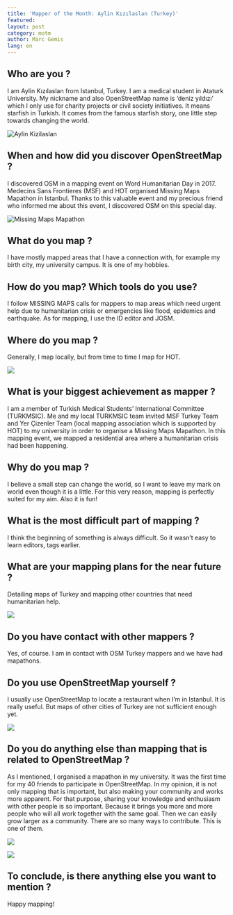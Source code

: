 ```yaml
---
title: 'Mapper of the Month: Aylin Kızılaslan (Turkey)'
featured:
layout: post
category: motm
author: Marc Gemis
lang: en
---
```


## Who are you ?

I am Aylin Kızılaslan from Istanbul, Turkey. I am a medical student  in Ataturk University. My nickname and also OpenStreetMap name is ‘deniz yıldızı’ which I only use for charity projects or civil society initiatives. It means starfish in Turkish. It comes from the famous starfish story, one little step towards changing the world.

![Aylin Kizilaslan](https://photos.smugmug.com/OSM/Screenshots/Mapper-in-the-Spotlight/Aylin-Kizilaslan/i-58D7VZR/0/fa278d9b/XL/1-XL.jpg)

## When and how did you discover OpenStreetMap ?

I discovered OSM in a mapping event on Word Humanitarian Day  in 2017. Medecins Sans Frontieres (MSF) and HOT organised Missing Maps Mapathon in Istanbul. Thanks to this valuable  event and my precious friend who informed me about this event, I discovered OSM on this special day.

![Missing Maps Mapathon](https://photos.smugmug.com/OSM/Screenshots/Mapper-in-the-Spotlight/Aylin-Kizilaslan/i-mzX73Sz/0/da0690d3/L/2-L.jpg)

## What do you map ?

I have mostly mapped areas that I have a connection with, for example my birth city, my university campus. It is one of my hobbies.

## How do you map? Which tools do you use?

I follow MISSING MAPS calls for mappers to map areas which need urgent help due to humanitarian crisis or emergencies like flood, epidemics and earthquake. As for mapping, I use the ID editor and   JOSM.

## Where do you map ?
Generally,  I map locally, but from time to time I map for HOT.

![](https://photos.smugmug.com/OSM/Screenshots/Mapper-in-the-Spotlight/Aylin-Kizilaslan/i-Vxq4chQ/0/402d25e9/L/3-L.jpg)

## What is your biggest achievement as mapper ?

I am a member of Turkish Medical Students’ International Committee (TURKMSIC). Me and my local TURKMSIC team invited MSF Turkey Team and Yer Çizenler Team (local mapping association which is supported by HOT)  to my university in order  to organise a Missing Maps Mapathon.  In this mapping event, we mapped a residential area where a humanitarian crisis had been happening.

## Why do you map ?

I believe a small step can change the world, so I want to leave my mark on world even though it is a little. For this very reason, mapping is perfectly suited for my aim. Also it is fun!

## What is the most difficult part of mapping ?

I think the beginning of something is always difficult. So it wasn’t easy to learn editors, tags earlier.

## What are your mapping plans for the near future ?

Detailing maps of Turkey and mapping other countries that need humanitarian help.

![](https://photos.smugmug.com/OSM/Screenshots/Mapper-in-the-Spotlight/Aylin-Kizilaslan/i-DD6BrrV/0/29b08491/L/4-L.jpg)

## Do you have contact with other mappers ?

Yes, of course. I am in contact with OSM Turkey mappers and we have had mapathons.


## Do you use OpenStreetMap yourself ?

I usually use OpenStreetMap  to locate a restaurant when I’m in Istanbul.  It is really useful. But  maps of other cities of Turkey are not sufficient enough yet.




![](https://photos.smugmug.com/OSM/Screenshots/Mapper-in-the-Spotlight/Aylin-Kizilaslan/i-Lmc9Ddc/0/cc3b5735/L/5-L.jpg)



## Do you do anything else than mapping that is related to OpenStreetMap ?
As I mentioned, I organised a mapathon in my university. It was the first time for my 40 friends to participate in OpenStreetMap. In my opinion, it is not only mapping that is important, but also making your community and works more apparent. For that purpose, sharing your knowledge and enthusiasm with other people is so important. Because it brings you more and more people who will all work together with the same goal. Then  we can easily grow larger as a community. There are so many ways to contribute. This is one of them.

![](https://photos.smugmug.com/OSM/Screenshots/Mapper-in-the-Spotlight/Aylin-Kizilaslan/i-c99qmDd/0/73c55036/L/6-L.jpg)

![](https://photos.smugmug.com/OSM/Screenshots/Mapper-in-the-Spotlight/Aylin-Kizilaslan/i-HXTCdBP/0/da06db40/L/7-L.jpg)

## To conclude, is there anything else you want to mention ?
 Happy mapping!
